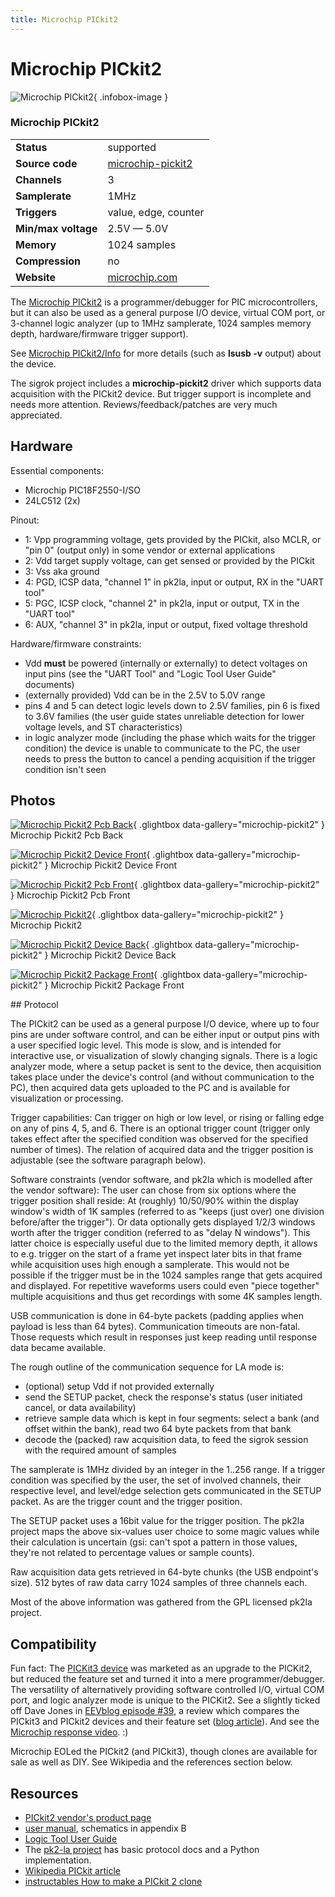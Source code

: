 ```yaml
---
title: Microchip PICkit2
---
```


# Microchip PICkit2

<div class="infobox" markdown>

![Microchip PICkit2](./img/Microchip_pickit2_pcb_back.jpg){ .infobox-image }

### Microchip PICkit2

| | |
|---|---|
| **Status** | supported |
| **Source code** | [microchip-pickit2](https://github.com/OpenTraceLab/OpenTraceCapture/tree/main/src/hardware/microchip-pickit2) |
| **Channels** | 3 |
| **Samplerate** | 1MHz |
| **Triggers** | value, edge, counter |
| **Min/max voltage** | 2.5V — 5.0V |
| **Memory** | 1024 samples |
| **Compression** | no |
| **Website** | [microchip.com](https://www.microchip.com/DevelopmentTools/ProductDetails/pg164120) |

</div>

The [Microchip PICkit2](https://www.microchip.com/DevelopmentTools/ProductDetails/pg164120) is a programmer/debugger for PIC microcontrollers, but it can also be used as a general purpose I/O device, virtual COM port, or 3-channel logic analyzer (up to 1MHz samplerate, 1024 samples memory depth, hardware/firmware trigger support).

See [Microchip PICkit2/Info](https://sigrok.org/wiki/Microchip_PICkit2/Info) for more details (such as **lsusb -v** output) about the device.

The sigrok project includes a **microchip-pickit2** driver which supports data acquisition with the PICkit2 device. But trigger support is incomplete and needs more attention. Reviews/feedback/patches are very much appreciated.

## Hardware

Essential components:

- Microchip PIC18F2550-I/SO
- 24LC512 (2x)

Pinout:

- 1: Vpp programming voltage, gets provided by the PICkit, also MCLR, or "pin 0" (output only) in some vendor or external applications
- 2: Vdd target supply voltage, can get sensed or provided by the PICkit
- 3: Vss aka ground
- 4: PGD, ICSP data, "channel 1" in pk2la, input or output, RX in the "UART tool"
- 5: PGC, ICSP clock, "channel 2" in pk2la, input or output, TX in the "UART tool"
- 6: AUX, "channel 3" in pk2la, input or output, fixed voltage threshold

Hardware/firmware constraints:

- Vdd **must** be powered (internally or externally) to detect voltages on input pins (see the "UART Tool" and "Logic Tool User Guide" documents)
- (externally provided) Vdd can be in the 2.5V to 5.0V range
- pins 4 and 5 can detect logic levels down to 2.5V families, pin 6 is fixed to 3.6V families (the user guide states unreliable detection for lower voltage levels, and ST characteristics)
- in logic analyzer mode (including the phase which waits for the trigger condition) the device is unable to communicate to the PC, the user needs to press the button to cancel a pending acquisition if the trigger condition isn't seen

## Photos

<div class="photo-grid" markdown>

[![Microchip Pickit2 Pcb Back](./img/Microchip_pickit2_pcb_back.jpg)](./img/Microchip_pickit2_pcb_back.jpg "Microchip Pickit2 Pcb Back"){ .glightbox data-gallery="microchip-pickit2" }
<span class="caption">Microchip Pickit2 Pcb Back</span>

[![Microchip Pickit2 Device Front](./img/Microchip_pickit2_device_front.jpg)](./img/Microchip_pickit2_device_front.jpg "Microchip Pickit2 Device Front"){ .glightbox data-gallery="microchip-pickit2" }
<span class="caption">Microchip Pickit2 Device Front</span>

[![Microchip Pickit2 Pcb Front](./img/Microchip_pickit2_pcb_front.jpg)](./img/Microchip_pickit2_pcb_front.jpg "Microchip Pickit2 Pcb Front"){ .glightbox data-gallery="microchip-pickit2" }
<span class="caption">Microchip Pickit2 Pcb Front</span>

[![Microchip Pickit2](./img/Microchip_pickit2.png)](./img/Microchip_pickit2.png "Microchip Pickit2"){ .glightbox data-gallery="microchip-pickit2" }
<span class="caption">Microchip Pickit2</span>

[![Microchip Pickit2 Device Back](./img/Microchip_pickit2_device_back.jpg)](./img/Microchip_pickit2_device_back.jpg "Microchip Pickit2 Device Back"){ .glightbox data-gallery="microchip-pickit2" }
<span class="caption">Microchip Pickit2 Device Back</span>

[![Microchip Pickit2 Package Front](./img/Microchip_pickit2_package_front.jpg)](./img/Microchip_pickit2_package_front.jpg "Microchip Pickit2 Package Front"){ .glightbox data-gallery="microchip-pickit2" }
<span class="caption">Microchip Pickit2 Package Front</span>

</div>
## Protocol

The PICkit2 can be used as a general purpose I/O device, where up to four pins are under software control, and can be either input or output pins with a user specified logic level. This mode is slow, and is intended for interactive use, or visualization of slowly changing signals. There is a logic analyzer mode, where a setup packet is sent to the device, then acquisition takes place under the device's control (and without communication to the PC), then acquired data gets uploaded to the PC and is available for visualization or processing.

Trigger capabilities: Can trigger on high or low level, or rising or falling edge on any of pins 4, 5, and 6. There is an optional trigger count (trigger only takes effect after the specified condition was observed for the specified number of times). The relation of acquired data and the trigger position is adjustable (see the software paragraph below).

Software constraints (vendor software, and pk2la which is modelled after the vendor software):
The user can chose from six options where the trigger position shall reside: At (roughly) 10/50/90% within the display window's width of 1K samples (referred to as "keeps (just over) one division before/after the trigger"). Or data optionally gets displayed 1/2/3 windows worth after the trigger condition (referred to as "delay N windows"). This latter choice is especially useful due to the limited memory depth, it allows to e.g. trigger on the start of a frame yet inspect later bits in that frame while acquisition uses high enough a samplerate. This would not be possible if the trigger must be in the 1024 samples range that gets acquired and displayed. For repetitive waveforms users could even "piece together" multiple acquisitions and thus get recordings with some 4K samples length.

USB communication is done in 64-byte packets (padding applies when payload is less than 64 bytes). Communication timeouts are non-fatal. Those requests which result in responses just keep reading until response data became available.

The rough outline of the communication sequence for LA mode is:

- (optional) setup Vdd if not provided externally
- send the SETUP packet, check the response's status (user initiated cancel, or data availability)
- retrieve sample data which is kept in four segments: select a bank (and offset within the bank), read two 64 byte packets from that bank
- decode the (packed) raw acquisition data, to feed the sigrok session with the required amount of samples

The samplerate is 1MHz divided by an integer in the 1..256 range. If a trigger condition was specified by the user, the set of involved channels, their respective level, and level/edge selection gets communicated in the SETUP packet. As are the trigger count and the trigger position.

The SETUP packet uses a 16bit value for the trigger position. The pk2la project maps the above six-values user choice to some magic values while their calculation is uncertain (gsi: can't spot a pattern in those values, they're not related to percentage values or sample counts).

Raw acquisition data gets retrieved in 64-byte chunks (the USB endpoint's size). 512 bytes of raw data carry 1024 samples of three channels each.

Most of the above information was gathered from the GPL licensed pk2la project.

## Compatibility

Fun fact: The [PICKit3 device](https://www.microchip.com/Developmenttools/ProductDetails/PG164130) was marketed as an upgrade to the PICKit2, but reduced the feature set and turned it into a mere programmer/debugger. The versatility of alternatively providing software controlled I/O, virtual COM port, and logic analyzer mode is unique to the PICKit2. See a slightly ticked off Dave Jones in [EEVblog episode #39](https://www.youtube.com/watch?v=LjfIS65mwn8), a review which compares the PICkit3 and PICkit2 devices and their feature set ([blog article](https://www.eevblog.com/2009/10/21/eevblog-39-pickit-3-programmerdebugger-review/)). And see the [Microchip response video](https://www.youtube.com/watch?v=3YUvlrVlNao).&#160;:)

Microchip EOLed the PICkit2 (and PICkit3), though clones are available for sale as well as DIY. See Wikipedia and the references section below.

## Resources
- [PICkit2 vendor's product page](https://www.microchip.com/DevelopmentTools/ProductDetails/pg164120)
- [user manual](http://ww1.microchip.com/downloads/en/DeviceDoc/51553E.pdf), schematics in appendix B
- [Logic Tool User Guide](http://ww1.microchip.com/downloads/en/DeviceDoc/PICkit%202%20Logic%20Tool%20User%20Guide.pdf)
- The [pk2-la project](http://sourceforge.net/projects/pk2-la/) has basic protocol docs and a Python implementation.
- [Wikipedia PICkit article](https://en.wikipedia.org/wiki/PICKit)
- [instructables How to make a PICkit 2 clone](https://www.instructables.com/id/How-to-Make-a-PIC-Programmer-PicKit-2-clone/)

